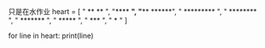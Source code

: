 只是在水作业
heart = [
    "  **       **  ",
    "****   ****",
    "****** ******",
    "  *********  ",
    "   ********   ",
    "    *******    ",
    "     *****     ",
    "      ***      ",
    "       *       "
]

for line in heart:
    print(line)
